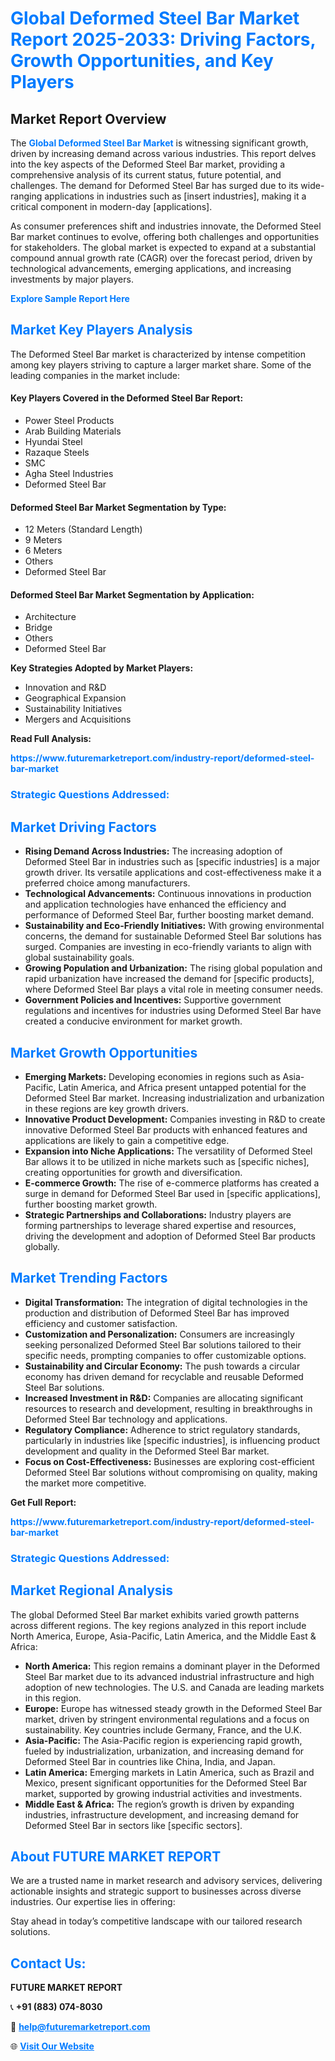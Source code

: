 <h1 style="color: #007BFF;">Global Deformed Steel Bar Market Report 2025-2033: Driving Factors, Growth Opportunities, and Key Players</h1>

<section id="overview">
<h2>Market Report Overview</h2>
<p>The <a href="https://www.futuremarketreport.com/industry-report/deformed-steel-bar-market" style="color: #007BFF; text-decoration: none;"><strong>Global Deformed Steel Bar Market</strong></a> is witnessing significant growth, driven by increasing demand across various industries. This report delves into the key aspects of the Deformed Steel Bar market, providing a comprehensive analysis of its current status, future potential, and challenges. The demand for Deformed Steel Bar has surged due to its wide-ranging applications in industries such as [insert industries], making it a critical component in modern-day [applications].</p>
<p>As consumer preferences shift and industries innovate, the Deformed Steel Bar market continues to evolve, offering both challenges and opportunities for stakeholders. The global market is expected to expand at a substantial compound annual growth rate (CAGR) over the forecast period, driven by technological advancements, emerging applications, and increasing investments by major players.</p>
</section>

<section id="overview">
<p><a href="https://www.futuremarketreport.com/request-sample/reportId=98850" style="color: #007BFF; text-decoration: none;"><strong>Explore Sample Report Here</strong></a></p>
</section>

<section id="key-players">
<h2 style="color: #007BFF;">Market Key Players Analysis</h2>
<p>The Deformed Steel Bar market is characterized by intense competition among key players striving to capture a larger market share. Some of the leading companies in the market include:</p>
<h4>Key Players Covered in the Deformed Steel Bar Report:</h4>
<ul><li>Power Steel Products</li><li>Arab Building Materials</li><li>Hyundai Steel</li><li>Razaque Steels</li><li>SMC</li><li>Agha Steel Industries</li><li>Deformed Steel Bar</li></ul>
<h4>Deformed Steel Bar Market Segmentation by Type:</h4>
<ul><li>12 Meters (Standard Length)</li><li>9 Meters</li><li>6 Meters</li><li>Others</li><li>Deformed Steel Bar</li></ul>

<h4>Deformed Steel Bar Market Segmentation by Application:</h4>
<ul><li>Architecture</li><li>Bridge</li><li>Others</li><li>Deformed Steel Bar</li></ul>
<p><strong>Key Strategies Adopted by Market Players:</strong></p>
<ul>
<li>Innovation and R&D</li>
<li>Geographical Expansion</li>
<li>Sustainability Initiatives</li>
<li>Mergers and Acquisitions</li>
</ul>
</section>

<section>
<p><strong>Read Full Analysis: </strong></p><a href="https://www.futuremarketreport.com/industry-report/deformed-steel-bar-market" style="color: #007BFF; text-decoration: none;"><strong>https://www.futuremarketreport.com/industry-report/deformed-steel-bar-market</strong></a>
<h3 style="color: #007BFF;">Strategic Questions Addressed:</h3>
</section>

<section id="driving-factors">
<h2 style="color: #007BFF;">Market Driving Factors</h2>
<ul>
<li><strong>Rising Demand Across Industries:</strong> The increasing adoption of Deformed Steel Bar in industries such as [specific industries] is a major growth driver. Its versatile applications and cost-effectiveness make it a preferred choice among manufacturers.</li>
<li><strong>Technological Advancements:</strong> Continuous innovations in production and application technologies have enhanced the efficiency and performance of Deformed Steel Bar, further boosting market demand.</li>
<li><strong>Sustainability and Eco-Friendly Initiatives:</strong> With growing environmental concerns, the demand for sustainable Deformed Steel Bar solutions has surged. Companies are investing in eco-friendly variants to align with global sustainability goals.</li>
<li><strong>Growing Population and Urbanization:</strong> The rising global population and rapid urbanization have increased the demand for [specific products], where Deformed Steel Bar plays a vital role in meeting consumer needs.</li>
<li><strong>Government Policies and Incentives:</strong> Supportive government regulations and incentives for industries using Deformed Steel Bar have created a conducive environment for market growth.</li>
</ul>
</section>

<section id="growth-opportunities">
<h2 style="color: #007BFF;">Market Growth Opportunities</h2>
<ul>
<li><strong>Emerging Markets:</strong> Developing economies in regions such as Asia-Pacific, Latin America, and Africa present untapped potential for the Deformed Steel Bar market. Increasing industrialization and urbanization in these regions are key growth drivers.</li>
<li><strong>Innovative Product Development:</strong> Companies investing in R&D to create innovative Deformed Steel Bar products with enhanced features and applications are likely to gain a competitive edge.</li>
<li><strong>Expansion into Niche Applications:</strong> The versatility of Deformed Steel Bar allows it to be utilized in niche markets such as [specific niches], creating opportunities for growth and diversification.</li>
<li><strong>E-commerce Growth:</strong> The rise of e-commerce platforms has created a surge in demand for Deformed Steel Bar used in [specific applications], further boosting market growth.</li>
<li><strong>Strategic Partnerships and Collaborations:</strong> Industry players are forming partnerships to leverage shared expertise and resources, driving the development and adoption of Deformed Steel Bar products globally.</li>
</ul>
</section>

<section id="trending-factors">
<h2 style="color: #007BFF;">Market Trending Factors</h2>
<ul>
<li><strong>Digital Transformation:</strong> The integration of digital technologies in the production and distribution of Deformed Steel Bar has improved efficiency and customer satisfaction.</li>
<li><strong>Customization and Personalization:</strong> Consumers are increasingly seeking personalized Deformed Steel Bar solutions tailored to their specific needs, prompting companies to offer customizable options.</li>
<li><strong>Sustainability and Circular Economy:</strong> The push towards a circular economy has driven demand for recyclable and reusable Deformed Steel Bar solutions.</li>
<li><strong>Increased Investment in R&D:</strong> Companies are allocating significant resources to research and development, resulting in breakthroughs in Deformed Steel Bar technology and applications.</li>
<li><strong>Regulatory Compliance:</strong> Adherence to strict regulatory standards, particularly in industries like [specific industries], is influencing product development and quality in the Deformed Steel Bar market.</li>
<li><strong>Focus on Cost-Effectiveness:</strong> Businesses are exploring cost-efficient Deformed Steel Bar solutions without compromising on quality, making the market more competitive.</li>
</ul>
</section>

<section>
<p><strong>Get Full Report: </strong></p><a href="https://www.futuremarketreport.com/industry-report/deformed-steel-bar-market" style="color: #007BFF; text-decoration: none;"><strong>https://www.futuremarketreport.com/industry-report/deformed-steel-bar-market</strong></a>
<h3 style="color: #007BFF;">Strategic Questions Addressed:</h3>
</section>


<section id="regional-analysis">
<h2 style="color: #007BFF;">Market Regional Analysis</h2>
<p>The global Deformed Steel Bar market exhibits varied growth patterns across different regions. The key regions analyzed in this report include North America, Europe, Asia-Pacific, Latin America, and the Middle East & Africa:</p>
<ul>
<li><strong>North America:</strong> This region remains a dominant player in the Deformed Steel Bar market due to its advanced industrial infrastructure and high adoption of new technologies. The U.S. and Canada are leading markets in this region.</li>
<li><strong>Europe:</strong> Europe has witnessed steady growth in the Deformed Steel Bar market, driven by stringent environmental regulations and a focus on sustainability. Key countries include Germany, France, and the U.K.</li>
<li><strong>Asia-Pacific:</strong> The Asia-Pacific region is experiencing rapid growth, fueled by industrialization, urbanization, and increasing demand for Deformed Steel Bar in countries like China, India, and Japan.</li>
<li><strong>Latin America:</strong> Emerging markets in Latin America, such as Brazil and Mexico, present significant opportunities for the Deformed Steel Bar market, supported by growing industrial activities and investments.</li>
<li><strong>Middle East & Africa:</strong> The region’s growth is driven by expanding industries, infrastructure development, and increasing demand for Deformed Steel Bar in sectors like [specific sectors].</li>
</ul>
</section>

<footer>
<h2 style="color: #007BFF;">About FUTURE MARKET REPORT</h2>
<p>We are a trusted name in market research and advisory services, delivering actionable insights and strategic support to businesses across diverse industries. Our expertise lies in offering:</p>

<p>Stay ahead in today’s competitive landscape with our tailored research solutions.</p>

<h2 style="color: #007BFF;">Contact Us:</h2>
<p><strong>FUTURE MARKET REPORT</strong></p>
<p>📞 <strong>+91 (883) 074-8030</strong></p>
<p>📧 <strong><a href="mailto:help@futuremarketreport.com" style="color: #007BFF;">help@futuremarketreport.com</a></strong></p>
<p>🌐 <strong><a href="https://www.futuremarketreport.com/" style="color: #007BFF;">Visit Our Website</a></strong></p>
</footer>